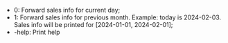 - 0: Forward sales info for current day;
- 1: Forward sales info for previous month. Example: today is 2024-02-03. Sales info will be printed for [2024-01-01, 2024-02-01];
- -help: Print help
